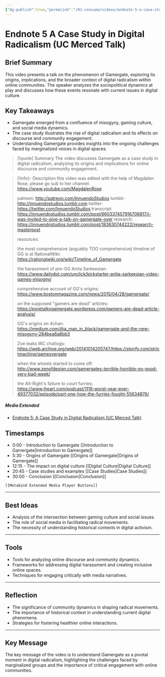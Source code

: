 ```yaml
---
{"dg-publish":true,"permalink":"/01-consume/videos/endnote-5-a-case-study-in-digital-radicalism-uc-merced-talk/","title":"Endnote 5: A Case Study in Digital Radicalism (UC Merced Talk)"}
---
```


# Endnote 5 A Case Study in Digital Radicalism (UC Merced Talk)
## Brief Summary
This video presents a talk on the phenomenon of Gamergate, exploring its origins, implications, and the broader context of digital radicalism within online communities. The speaker analyzes the sociopolitical dynamics at play and discusses how these events resonate with current issues in digital culture.

## Key Takeaways
- Gamergate emerged from a confluence of misogyny, gaming culture, and social media dynamics.
- The case study illustrates the rise of digital radicalism and its effects on discourse and community engagement.
- Understanding Gamergate provides insights into the ongoing challenges faced by marginalized voices in digital spaces.

> [!quote] Summary
> The video discusses Gamergate as a case study in digital radicalism, analyzing its origins and implications for online discourse and community engagement.

> [!info]- Description
> this video was edited with the help of Magdalen Rose, please go sub to her channel: https://www.youtube.com/MagdalenRose
> 
> patreon: http://patreon.com/InnuendoStudios
> tumblr: http://innuendostudios.tumblr.com
> twitter: https://twitter.com/InnuendoStudios
> transcript: https://innuendostudios.tumblr.com/post/660337457916706817/i-was-invited-to-give-a-talk-on-gamergate-over
> research: https://innuendostudios.tumblr.com/post/183630744222/research-masterpost
> 
> 
> resources:
> 
> the most comprehensive (arguably TOO comprehensive) timeline of GG is at RationalWiki: https://rationalwiki.org/wiki/Timeline_of_Gamergate
> 
> the harassment of pre-GG Anita Sarkeesian: https://www.dailydot.com/unclick/kickstarter-anita-sarkeesian-video-games-misogny/
> 
> comprehensive account of GG's origins: https://www.bostonmagazine.com/news/2015/04/28/gamergate/
> 
> on the supposed "gamers are dead" articles: https://pixietalksgamergate.wordpress.com/gamers-are-dead-article-analysis/
> 
> GG's origins on 4chan: https://medium.com/@a_man_in_black/gamergate-and-the-new-misogyny-284bea6a8bb3
> 
> Zoe leaks IRC chatlogs: https://web.archive.org/web/20141014205747/https://storify.com/strictmachine/gameovergate
> 
> when the wheels started to come off: http://www.zenofdesign.com/gamergates-terrible-horrible-no-good-very-bad-week/
> 
> 
> the Alt-Right's failure to court furries: https://www.iheart.com/podcast/1119-worst-year-ever-49377032/episode/part-one-how-the-furries-fought-55634876/

##### Media Extended
- [Endnote 5: A Case Study in Digital Radicalism (UC Merced Talk)](https://www.youtube.com/embed/lLYWHpgIoIw)

## Timestamps
- 0:00 - Introduction to Gamergate [[Introduction to Gamergate\|Introduction to Gamergate]]
- 5:30 - Origins of Gamergate [[Origins of Gamergate\|Origins of Gamergate]]
- 12:15 - The impact on digital culture [[Digital Culture\|Digital Culture]]
- 20:45 - Case studies and examples [[Case Studies\|Case Studies]]
- 30:00 - Conclusion [[Conclusion\|Conclusion]]

```meta-bind-embed
[[Metabind Extended Media Player Buttons]]
```

---

## Best Ideas
- Analysis of the intersection between gaming culture and social issues.
- The role of social media in facilitating radical movements.
- The necessity of understanding historical contexts in digital activism.

---

## Tools
- Tools for analyzing online discourse and community dynamics.
- Frameworks for addressing digital harassment and creating inclusive online spaces.
- Techniques for engaging critically with media narratives.

---
## Reflection
- The significance of community dynamics in shaping radical movements.
- The importance of historical context in understanding current digital phenomena.
- Strategies for fostering healthier online interactions.

---

## Key Message
The key message of the video is to understand Gamergate as a pivotal moment in digital radicalism, highlighting the challenges faced by marginalized groups and the importance of critical engagement with online communities.